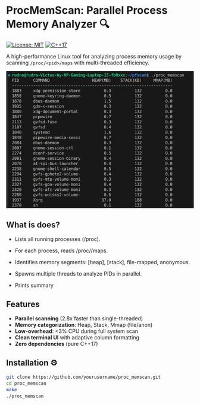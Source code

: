 # ProcMemScan: Parallel Process Memory Analyzer 🔍

[![License: MIT](https://img.shields.io/badge/License-MIT-blue.svg)](https://opensource.org/licenses/MIT)
[![C++17](https://img.shields.io/badge/C++-17-blue.svg)](https://en.cppreference.com/w/cpp/17)

A high-performance Linux tool for analyzing process memory usage by scanning `/proc/<pid>/maps` with multi-threaded efficiency.

![Sample Output](./assets/proc_scan.png) 

## What is does?
- Lists all running processes (/proc).

- For each process, reads /proc/<pid>/maps.

- Identifies memory segments: [heap], [stack], file-mapped, anonymous.

- Spawns multiple threads to analyze PIDs in parallel.

- Prints summary



## Features 
- **Parallel scanning** (2.8x faster than single-threaded)
- **Memory categorization**: Heap, Stack, Mmap (file/anon)
- **Low-overhead**: <3% CPU during full system scan
- **Clean terminal UI** with adaptive column formatting
- **Zero dependencies** (pure C++17)

## Installation ⚙️
```bash
git clone https://github.com/yourusername/proc_memscan.git
cd proc_memscan
make
./proc_memscan
